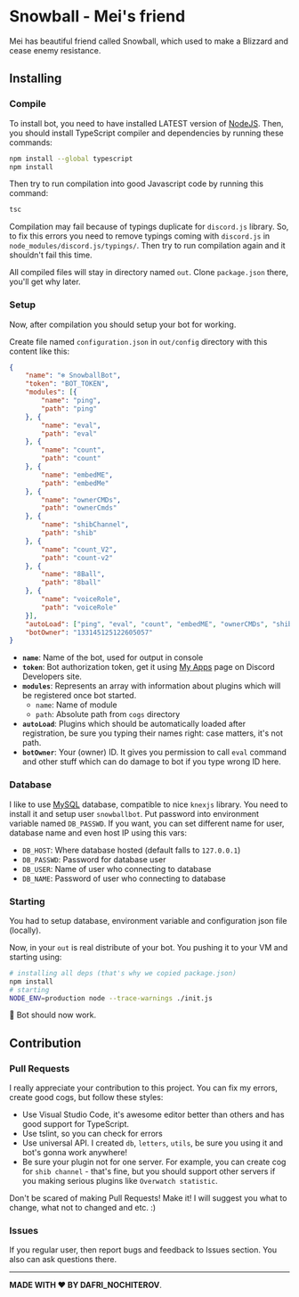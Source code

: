 # Snowball - Mei's friend

Mei has beautiful friend called Snowball, which used to make a Blizzard and cease enemy resistance.

## Installing

### Compile

To install bot, you need to have installed LATEST version of [NodeJS](https://nodejs.org/). Then, you should install TypeScript compiler and dependencies by running these commands:

```bash
npm install --global typescript
npm install
```

Then try to run compilation into good Javascript code by running this command:

```bash
tsc
```

Compilation may fail because of typings duplicate for `discord.js` library. So, to fix this errors you need to remove typings coming with `discord.js` in `node_modules/discord.js/typings/`. Then try to run compilation again and it shouldn't fail this time.

All compiled files will stay in directory named `out`. Clone `package.json` there, you'll get why later.

### Setup

Now, after compilation you should setup your bot for working.

Create file named `configuration.json` in `out/config` directory with this content like this:

```json
{
    "name": "❄️ SnowballBot",
    "token": "BOT_TOKEN",
    "modules": [{
        "name": "ping",
        "path": "ping"
    }, {
        "name": "eval",
        "path": "eval"
    }, {
        "name": "count",
        "path": "count"
    }, {
        "name": "embedME",
        "path": "embedMe"
    }, {
        "name": "ownerCMDs",
        "path": "ownerCmds"
    }, {
        "name": "shibChannel",
        "path": "shib"
    }, {
        "name": "count_V2",
        "path": "count-v2"
    }, {
        "name": "8Ball",
        "path": "8ball"
    }, {
        "name": "voiceRole",
        "path": "voiceRole"
    }],
    "autoLoad": ["ping", "eval", "count", "embedME", "ownerCMDs", "shibChannel", "count_V2", "8Ball", "voiceRole"],
    "botOwner": "133145125122605057"
}
```

- **`name`**: Name of the bot, used for output in console
- **`token`**: Bot authorization token, get it using [My Apps](https://discordapp.com/developers/applications/me) page on Discord Developers site.
- **`modules`**: Represents an array with information about plugins which will be registered once bot started.
  - `name`: Name of module
  - `path`: Absolute path from `cogs` directory
- **`autoLoad`**: Plugins which should be automatically loaded after registration, be sure you typing their names right: case matters, it's not path.
- **`botOwner`**: Your (owner) ID. It gives you permission to call `eval` command and other stuff which can do damage to bot if you type wrong ID here.

### Database

I like to use [MySQL](https://www.mysql.com/) database, compatible to nice `knexjs` library. You need to install it and setup user `snowballbot`. Put password into environment variable named `DB_PASSWD`. If you want, you can set different name for user, database name and even host IP using this vars:

- `DB_HOST`: Where database hosted (default falls to `127.0.0.1`)
- `DB_PASSWD`: Password for database user
- `DB_USER`: Name of user who connecting to database
- `DB_NAME`: Password of user who connecting to database

### Starting

You had to setup database, environment variable and configuration json file (locally).

Now, in your `out` is real distribute of your bot. You pushing it to your VM and starting using:

```bash
# installing all deps (that's why we copied package.json)
npm install
# starting
NODE_ENV=production node --trace-warnings ./init.js
```

:tada: Bot should now work.

## Contribution

### Pull Requests

I really appreciate your contribution to this project. You can fix my errors, create good cogs, but follow these styles:

- Use Visual Studio Code, it's awesome editor better than others and has good support for TypeScript.
- Use tslint, so you can check for errors
- Use universal API. I created `db`, `letters`, `utils`, be sure you using it and bot's gonna work anywhere!
- Be sure your plugin not for one server. For example, you can create cog for `shib channel` - that's fine, but you should support other servers if you making serious plugins like `Overwatch statistic`.

Don't be scared of making Pull Requests! Make it! I will suggest you what to change, what not to changed and etc. :)

### Issues

If you regular user, then report bugs and feedback to Issues section. You also can ask questions there.

---
**MADE WITH ♥ BY DAFRI_NOCHITEROV**.